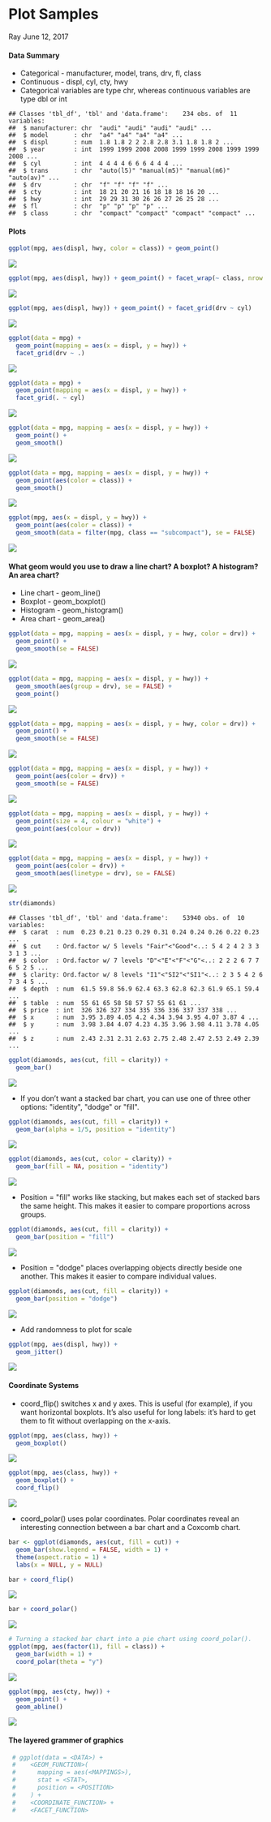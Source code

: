 Plot Samples
================
Ray
June 12, 2017

#### Data Summary

-   Categorical - manufacturer, model, trans, drv, fl, class
-   Continuous - displ, cyl, cty, hwy
-   Categorical variables are type chr, whereas continuous variables are type dbl or int

<!-- -->

    ## Classes 'tbl_df', 'tbl' and 'data.frame':    234 obs. of  11 variables:
    ##  $ manufacturer: chr  "audi" "audi" "audi" "audi" ...
    ##  $ model       : chr  "a4" "a4" "a4" "a4" ...
    ##  $ displ       : num  1.8 1.8 2 2 2.8 2.8 3.1 1.8 1.8 2 ...
    ##  $ year        : int  1999 1999 2008 2008 1999 1999 2008 1999 1999 2008 ...
    ##  $ cyl         : int  4 4 4 4 6 6 6 4 4 4 ...
    ##  $ trans       : chr  "auto(l5)" "manual(m5)" "manual(m6)" "auto(av)" ...
    ##  $ drv         : chr  "f" "f" "f" "f" ...
    ##  $ cty         : int  18 21 20 21 16 18 18 18 16 20 ...
    ##  $ hwy         : int  29 29 31 30 26 26 27 26 25 28 ...
    ##  $ fl          : chr  "p" "p" "p" "p" ...
    ##  $ class       : chr  "compact" "compact" "compact" "compact" ...

#### Plots

``` r
ggplot(mpg, aes(displ, hwy, color = class)) + geom_point()
```

![](Plots,_Plots,_Plots_files/figure-markdown_github/unnamed-chunk-3-1.png)

``` r
ggplot(mpg, aes(displ, hwy)) + geom_point() + facet_wrap(~ class, nrow =2)
```

![](Plots,_Plots,_Plots_files/figure-markdown_github/unnamed-chunk-4-1.png)

``` r
ggplot(mpg, aes(displ, hwy)) + geom_point() + facet_grid(drv ~ cyl)
```

![](Plots,_Plots,_Plots_files/figure-markdown_github/unnamed-chunk-5-1.png)

``` r
ggplot(data = mpg) + 
  geom_point(mapping = aes(x = displ, y = hwy)) +
  facet_grid(drv ~ .)
```

![](Plots,_Plots,_Plots_files/figure-markdown_github/unnamed-chunk-6-1.png)

``` r
ggplot(data = mpg) + 
  geom_point(mapping = aes(x = displ, y = hwy)) +
  facet_grid(. ~ cyl)
```

![](Plots,_Plots,_Plots_files/figure-markdown_github/unnamed-chunk-7-1.png)

``` r
ggplot(data = mpg, mapping = aes(x = displ, y = hwy)) + 
  geom_point() + 
  geom_smooth()
```

![](Plots,_Plots,_Plots_files/figure-markdown_github/unnamed-chunk-8-1.png)

``` r
ggplot(data = mpg, mapping = aes(x = displ, y = hwy)) + 
  geom_point(aes(color = class)) + 
  geom_smooth()
```

![](Plots,_Plots,_Plots_files/figure-markdown_github/unnamed-chunk-9-1.png)

``` r
ggplot(mpg, aes(x = displ, y = hwy)) + 
  geom_point(aes(color = class)) + 
  geom_smooth(data = filter(mpg, class == "subcompact"), se = FALSE)
```

![](Plots,_Plots,_Plots_files/figure-markdown_github/unnamed-chunk-10-1.png)

#### What geom would you use to draw a line chart? A boxplot? A histogram? An area chart?

-   Line chart - geom\_line()
-   Boxplot - geom\_boxplot()
-   Histogram - geom\_histogram()
-   Area chart - geom\_area()

``` r
ggplot(data = mpg, mapping = aes(x = displ, y = hwy, color = drv)) + 
  geom_point() + 
  geom_smooth(se = FALSE)
```

![](Plots,_Plots,_Plots_files/figure-markdown_github/unnamed-chunk-11-1.png)

``` r
ggplot(data = mpg, mapping = aes(x = displ, y = hwy)) + 
  geom_smooth(aes(group = drv), se = FALSE) +
  geom_point()
```

![](Plots,_Plots,_Plots_files/figure-markdown_github/unnamed-chunk-12-1.png)

``` r
ggplot(data = mpg, mapping = aes(x = displ, y = hwy, color = drv)) + 
  geom_point() + 
  geom_smooth(se = FALSE)
```

![](Plots,_Plots,_Plots_files/figure-markdown_github/unnamed-chunk-13-1.png)

``` r
ggplot(data = mpg, mapping = aes(x = displ, y = hwy)) + 
  geom_point(aes(color = drv)) + 
  geom_smooth(se = FALSE)
```

![](Plots,_Plots,_Plots_files/figure-markdown_github/unnamed-chunk-14-1.png)

``` r
ggplot(data = mpg, mapping = aes(x = displ, y = hwy)) + 
  geom_point(size = 4, colour = "white") + 
  geom_point(aes(colour = drv))
```

![](Plots,_Plots,_Plots_files/figure-markdown_github/unnamed-chunk-15-1.png)

``` r
ggplot(data = mpg, mapping = aes(x = displ, y = hwy)) + 
  geom_point(aes(color = drv)) +
  geom_smooth(aes(linetype = drv), se = FALSE)
```

![](Plots,_Plots,_Plots_files/figure-markdown_github/unnamed-chunk-16-1.png)

``` r
str(diamonds)
```

    ## Classes 'tbl_df', 'tbl' and 'data.frame':    53940 obs. of  10 variables:
    ##  $ carat  : num  0.23 0.21 0.23 0.29 0.31 0.24 0.24 0.26 0.22 0.23 ...
    ##  $ cut    : Ord.factor w/ 5 levels "Fair"<"Good"<..: 5 4 2 4 2 3 3 3 1 3 ...
    ##  $ color  : Ord.factor w/ 7 levels "D"<"E"<"F"<"G"<..: 2 2 2 6 7 7 6 5 2 5 ...
    ##  $ clarity: Ord.factor w/ 8 levels "I1"<"SI2"<"SI1"<..: 2 3 5 4 2 6 7 3 4 5 ...
    ##  $ depth  : num  61.5 59.8 56.9 62.4 63.3 62.8 62.3 61.9 65.1 59.4 ...
    ##  $ table  : num  55 61 65 58 58 57 57 55 61 61 ...
    ##  $ price  : int  326 326 327 334 335 336 336 337 337 338 ...
    ##  $ x      : num  3.95 3.89 4.05 4.2 4.34 3.94 3.95 4.07 3.87 4 ...
    ##  $ y      : num  3.98 3.84 4.07 4.23 4.35 3.96 3.98 4.11 3.78 4.05 ...
    ##  $ z      : num  2.43 2.31 2.31 2.63 2.75 2.48 2.47 2.53 2.49 2.39 ...

``` r
ggplot(diamonds, aes(cut, fill = clarity)) +
  geom_bar()
```

![](Plots,_Plots,_Plots_files/figure-markdown_github/unnamed-chunk-16-2.png)

-   If you don’t want a stacked bar chart, you can use one of three other options: "identity", "dodge" or "fill".

``` r
ggplot(diamonds, aes(cut, fill = clarity)) +
  geom_bar(alpha = 1/5, position = "identity")
```

![](Plots,_Plots,_Plots_files/figure-markdown_github/unnamed-chunk-17-1.png)

``` r
ggplot(diamonds, aes(cut, color = clarity)) +
  geom_bar(fill = NA, position = "identity")
```

![](Plots,_Plots,_Plots_files/figure-markdown_github/unnamed-chunk-18-1.png)

-   Position = "fill" works like stacking, but makes each set of stacked bars the same height. This makes it easier to compare proportions across groups.

``` r
ggplot(diamonds, aes(cut, fill = clarity)) +
  geom_bar(position = "fill")
```

![](Plots,_Plots,_Plots_files/figure-markdown_github/unnamed-chunk-19-1.png)

-   Position = "dodge" places overlapping objects directly beside one another. This makes it easier to compare individual values.

``` r
ggplot(diamonds, aes(cut, fill = clarity)) +
  geom_bar(position = "dodge") 
```

![](Plots,_Plots,_Plots_files/figure-markdown_github/unnamed-chunk-20-1.png)

-   Add randomness to plot for scale

``` r
ggplot(mpg, aes(displ, hwy)) +
  geom_jitter()
```

![](Plots,_Plots,_Plots_files/figure-markdown_github/unnamed-chunk-21-1.png)

#### Coordinate Systems

-   coord\_flip() switches x and y axes. This is useful (for example), if you want horizontal boxplots. It’s also useful for long labels: it’s hard to get them to fit without overlapping on the x-axis.

``` r
ggplot(mpg, aes(class, hwy)) +
  geom_boxplot()
```

![](Plots,_Plots,_Plots_files/figure-markdown_github/unnamed-chunk-22-1.png)

``` r
ggplot(mpg, aes(class, hwy)) +
  geom_boxplot() +
  coord_flip()
```

![](Plots,_Plots,_Plots_files/figure-markdown_github/unnamed-chunk-22-2.png)

-   coord\_polar() uses polar coordinates. Polar coordinates reveal an interesting connection between a bar chart and a Coxcomb chart.

``` r
bar <- ggplot(diamonds, aes(cut, fill = cut)) +
  geom_bar(show.legend = FALSE, width = 1) +
  theme(aspect.ratio = 1) +
  labs(x = NULL, y = NULL)

bar + coord_flip()
```

![](Plots,_Plots,_Plots_files/figure-markdown_github/unnamed-chunk-23-1.png)

``` r
bar + coord_polar()
```

![](Plots,_Plots,_Plots_files/figure-markdown_github/unnamed-chunk-23-2.png)

``` r
# Turning a stacked bar chart into a pie chart using coord_polar().
ggplot(mpg, aes(factor(1), fill = class)) +
  geom_bar(width = 1) + 
  coord_polar(theta = "y")
```

![](Plots,_Plots,_Plots_files/figure-markdown_github/unnamed-chunk-23-3.png)

``` r
ggplot(mpg, aes(cty, hwy)) + 
  geom_point() +
  geom_abline()
```

![](Plots,_Plots,_Plots_files/figure-markdown_github/unnamed-chunk-23-4.png)

#### The layered grammer of graphics

``` r
 # ggplot(data = <DATA>) +     
 #    <GEOM_FUNCTION>(    
 #      mapping = aes(<MAPPINGS>),  
 #      stat = <STAT>,   
 #      position = <POSITION>  
 #    ) +  
 #    <COORDINATE_FUNCTION> +  
 #    <FACET_FUNCTION>
```
